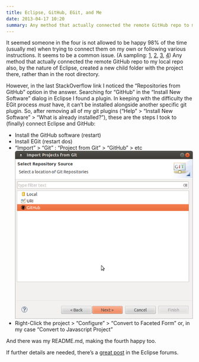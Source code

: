 ```yaml
---
title: Eclipse, GitHub, EGit, and Me
date: 2013-04-17 10:20
summary: Any method that actually connected the remote GitHub repo to my local repo also, by the nature of Eclipse, also created a new child folder with the project there, rather than in the root directory. But then I found a solution.
---
```


It seemed someone in the four is not allowed to be happy 98% of the time (usually me) when trying to connect them on my own or following various instructions. It seems to be a common issue. (A sampling: [1](http://stackoverflow.com/questions/6760115/importing-a-github-project-into-eclipse), [2](http://wiki.eclipse.org/EGit/User_Guide#GitHub_Tutorial), [3](http://forums.bukkit.org/threads/github-and-eclipse.40351/), [4](http://stackoverflow.com/a/14714898/1072141)) Any method that actually connected the remote GitHub repo to my local repo also, by the nature of Eclipse, created a new child folder with the project there, rather than in the root directory.

However, in the last StackOverflow link I noticed the “Repositories from GitHub” option in the answer. Searching for “GitHub” in the “Install New Software” dialog in Eclipse I found a plugin. In keeping with the difficulty the EGit process _must_ have, it can’t be installed alongside another specific git plugin. So, after removing all of my git plugins (“Help” &gt; “Install New Software” &gt; “What is already installed?”), these are the steps I took to (finally) connect Eclipse and GitHub:

* Install the GitHub software (restart)
* Install EGit (restart dos)
* “Import” &gt; “Git” : “Project from Git” &gt; “GitHub” &gt; etc<br>
![Eclipse dialog for selecting a GitHub repo](/images/2.png)
* Right-Click the project &gt; “Configure” &gt; “Convert to Faceted Form” or, in my case “Convert to Javascript Project”

And there was my README.md, making the fourth happy too.

If further details are needed, there’s a [great post](http://www.eclipse.org/forums/index.php/mv/msg/226301/706734/#msg_706734) in the Eclipse forums.
